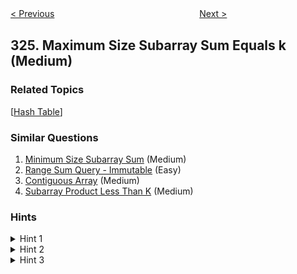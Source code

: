 <!--|This file generated by command(leetcode description); DO NOT EDIT.    |-->
<!--+----------------------------------------------------------------------+-->
<!--|@author    Openset <openset.wang@gmail.com>                           |-->
<!--|@link      https://github.com/openset                                 |-->
<!--|@home      https://github.com/openset/leetcode                        |-->
<!--+----------------------------------------------------------------------+-->

[< Previous](https://github.com/openset/leetcode/tree/master/problems/wiggle-sort-ii "Wiggle Sort II")
　　　　　　　　　　　　　　　　
[Next >](https://github.com/openset/leetcode/tree/master/problems/power-of-three "Power of Three")

## 325. Maximum Size Subarray Sum Equals k (Medium)



### Related Topics
  [[Hash Table](https://github.com/openset/leetcode/tree/master/tag/hash-table/README.md)]

### Similar Questions
  1. [Minimum Size Subarray Sum](https://github.com/openset/leetcode/tree/master/problems/minimum-size-subarray-sum) (Medium)
  1. [Range Sum Query - Immutable](https://github.com/openset/leetcode/tree/master/problems/range-sum-query-immutable) (Easy)
  1. [Contiguous Array](https://github.com/openset/leetcode/tree/master/problems/contiguous-array) (Medium)
  1. [Subarray Product Less Than K](https://github.com/openset/leetcode/tree/master/problems/subarray-product-less-than-k) (Medium)

### Hints
<details>
<summary>Hint 1</summary>
Try to compute a sum of a subsequence very fast, i.e in <i>O(1)</i> … Think of prefix sum array.
</details>

<details>
<summary>Hint 2</summary>
Given <i>S[i]</i> a partial sum that starts at position <i>0</i> and ends at <i>i</i>, what can <i>S[i - k]</i> tell you ?
</details>

<details>
<summary>Hint 3</summary>
Use HashMap + prefix sum array.
</details>
